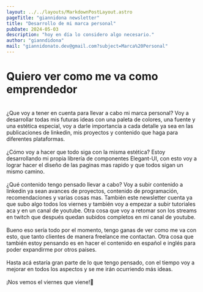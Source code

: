 ```yaml
---
layout: ../../layouts/MarkdownPostLayout.astro
pageTitle: "giannidona newsletter"
title: "Desarrollo de mi marca personal"
pubDate: 2024-05-03
description: "hoy en día lo considero algo necesario."
author: "gianndidona"
mail: "giannidonato.dev@gmail.com?subject=Marca%20Personal"
---
```


# **Quiero ver como me va como emprendedor**

<br>
¿Que voy a tener en cuenta para llevar a cabo mi marca personal?
Voy a desarrollar todas mis futuras ideas con una paleta de colores, una fuente y una estética especial, voy a darle importancia a cada detalle ya sea en las publicaciones de linkedin, mis proyectos y contenido que haga para diferentes plataformas.
<br>
<br>
¿Cómo voy a hacer que todo siga con la misma estética?
Estoy desarrollando mi propia librería de componentes Elegant-UI, con esto voy a lograr hacer el diseño de las paginas mas rapido y que todos sigan un mismo camino.
<br>
<br>
¿Qué contenido tengo pensado llevar a cabo?
Voy a subir contenido a linkedin ya sean avances de proyectos, contenido de programación, recomendaciones y varias cosas mas. También este newsletter cuenta ya que subo algo todos los viernes y también voy a empezar a subir tutoriales aca y en un canal de youtube. Otra cosa que voy a retomar son los streams en twitch que después quedan subidos completos en mi canal de youtube.
<br>
<br>
Bueno eso sería todo por el momento, tengo ganas de ver como me va con esto, que tanto clientes de manera freelance me contactan. Otra cosa que también estoy pensando es en hacer el contenido en español e inglés para poder expandirme por otros países. 
<br>
<br>
Hasta acá estaría gran parte de lo que tengo pensado, con el tiempo voy a mejorar en todos los aspectos y se me irán ocurriendo más ideas.
<br>
<br>
¡Nos vemos el viernes que viene!🫡
